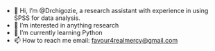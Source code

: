 - 👋 Hi, I’m @Drchigozie, a research assistant with experience in using SPSS for data analysis.
- 👀 I’m interested in anything research
- 🌱 I’m currently learning Python
- 📫 How to reach me email: favour4realmercy@gmail.com
